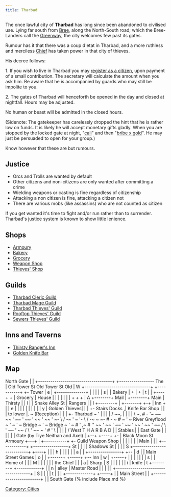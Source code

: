 ```yaml
---
title: Tharbad
---
```


The once lawful city of **Tharbad** has long since been abandoned to
civilised use. Lying far south from [Bree](Bree "wikilink"), along the
North-South road; which the Bree-Landers call the
[Greenway](Greenway "wikilink"), the city welcomes few past its gates.

Rumour has it that there was a coup d'etat in Tharbad, and a more
ruthless and merciless [Chief](Chief_of_Tharbad "wikilink") has taken
power in that city of thieves.

His decree follows:

1\. If you wish to live in Tharbad you may [register as a
citizen](citizenship "wikilink"), upon payment of a small contribution.
The secretary will calculate the amount when you ask him. Be aware that
he is accompanied by guards who may still be impolite to you.

2\. The gates of Tharbad will henceforth be opened in the day and closed
at nightfall. Hours may be adjusted.

No human or beast will be admitted in the closed hours.

(Sidenote: The gatekeeper has carelessly dropped the hint that he is
rather low on funds. It is likely he will accept monetary gifts gladly.
When you are stopped by the locked gate at night,
"[call](call "wikilink")" and then "[bribe x gold](bribe "wikilink")".
He may just be persuaded to open for your group.)

Know however that these are but rumours.

## Justice

- Orcs and Trolls are wanted by default
- Other citizens and non-citizens are only wanted after committing a
  crime
- Wielding weapons or casting is fine regardless of citizenship
- Attacking a non citizen is fine, attacking a citizen not
- There are various mobs (like assassins) who are not counted as citizen

If you get wanted it's time to fight and/or run rather than to
surrender. Tharbad's justice system is known to show little lenience.

## Shops

- [Armoury](Tharbad_Armourer "wikilink")
- [Bakery](Tharbad_Baker "wikilink")
- [Grocery](Tharbad_Grocer "wikilink")
- [Weapon Shop](Tharbad_Weaponsmith "wikilink")
- [Thieves' Shop](Tharbad_Thieves'_Shop "wikilink")

## Guilds

- [Tharbad Cleric Guild](Tharbad_Cleric_Guild "wikilink")
- [Tharbad Mage Guild](Tharbad_Mage_Guild "wikilink")
- [Tharbad Thieves' Guild](Tharbad_Thieves'_Guild "wikilink")
- [Rooftop Thieves' Guild](Rooftop_Thieves'_Guild "wikilink")
- [Sewers Thieves' Guild](Sewers_Thieves'_Guild "wikilink")

## Inns and Taverns

- [Thirsty Ranger's Inn](Thirsty_Ranger's_Inn "wikilink")
- [Golden Knife Bar](Golden_Knife_Bar "wikilink")

## Map

North Gate \| \| +------------------------------------+
+----------------- The \| Old Tower St Old Tower St Old \| W
+--------------------------------+ +-----------+ +- Tower \| e \|
+--------------+ \| \| \| \| \| s \| \| Bakery \| + \| + \| t \| \|
+----+ + \| Grocery \| House \| \| \| \| \| \| \| + + + \| A +--------+
Mail \| +--------+ Main \| Thirsty \| \| l \| \| Snake Alley St \|
Rangers \| \| l +--------+ \| +-------+ +-+ \| Inn + \| \| e \| \| \| \|
\| \| \| \| \| \| y \| Golden Thieves\| \| \| +- Stairs Docks ,\| Knife
Bar Shop \| \| \| to lower \|. ~ (Reception) \| \| \| +- Tharbad ~ ' \|
\| \| \| / \~~, \| \| \| \| \\ ~, \# - '~ \~~ \~~ ' \~~ ' \~~ ' \~~ '
\~~ ' ~- \\ / -~ ' ~ '- \\ / -~ ~ ~- \# - ~ \# ~ ' ~ River Greyflood ~ '
~ ' ~ Bridge ~ ' ~ Bridge ~ ' ~ \# ' ,~ \# '' \~~ ' \~~ ' \~~ ' \~~ '
\~~ ' \~~ ' \~~ / \\ ' \~~ ' \~~ / \\ ' \~~ ~ ' \# ' \\ \| \| \| \| /
West T H A R B A D \| \| Stables \| \| East Gate \| \| \| \| \| \| Gate
(by Tiye Neithan and Axel) \| +--+ +----+ +- \| Black Moon St Armoury
+---+ \| +-----------+ +- Guild Weapon Shop \| \| \| \| \| \| \| Main \|
\| \| +------------+ +-----------------+ St \| \| \| \| Shadows St \| \|
\| \| S +---------------------------+ +----+ \| \| \| h \| \| \| \| \|
\| a \| \| +----------------+ +-- \| d \| \| Main Street Games \| o \|
\| +------+ +-----+ +-- Inn \| w \| +-----+ \| \| \| \| \| \| \| s \| \|
Home of \| \| \| M \| \| \| \| \| \| the Chief \| \| \| a \| Sharp \| S
\| \| \| \| \| \| i \| knife \| t +--------+ +------------+ \| \| n \|
alley \| Master Road \| \| \| \| \|
+------------------------------------+ \| S \| \| \| \| t \| \| \|
+-------------+ +-----+ \| \| Main Street \| \|
+-----------------------+ \| \| South Gate {% include Place.md %}

[Category: Cities](Category:_Cities "wikilink")